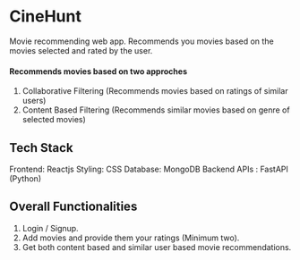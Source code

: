 # CineHunt

Movie recommending web app. 
Recommends you movies based on the movies selected and rated by the user.

#### Recommends movies based on two approches
  1. Collaborative Filtering (Recommends movies based on ratings of similar users)
  2. Content Based Filtering (Recommends similar movies based on genre of selected movies)

## Tech Stack
  Frontend: Reactjs
  Styling: CSS
  Database: MongoDB
  Backend APIs : FastAPI (Python)
 
## Overall Functionalities
  1. Login / Signup.
  2. Add movies and provide them your ratings (Minimum two).
  3. Get both content based and similar user based movie recommendations.
  




